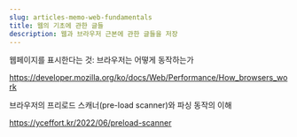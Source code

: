 ```yaml
---
slug: articles-memo-web-fundamentals
title: 웹의 기초에 관한 글들
description: 웹과 브라우저 근본에 관한 글들을 저장
---
```


웹페이지를 표시한다는 것: 브라우저는 어떻게 동작하는가

https://developer.mozilla.org/ko/docs/Web/Performance/How_browsers_work

브라우저의 프리로드 스캐너(pre-load scanner)와 파싱 동작의 이해

https://yceffort.kr/2022/06/preload-scanner